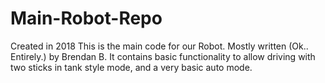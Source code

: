 # Main-Robot-Repo
Created in 2018
This is the main code for our Robot. Mostly written (Ok.. Entirely.) by Brendan B.
It contains basic functionality to allow driving with two sticks in tank style mode, and a very basic auto mode.
